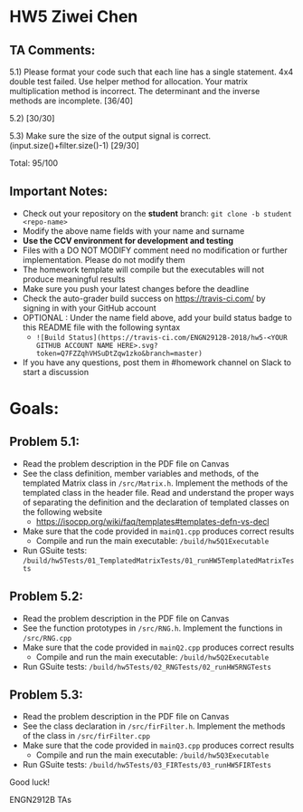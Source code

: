 # HW5 Ziwei Chen

## TA Comments:

5.1) Please format your code such that each line has a single statement. 4x4 double test failed. Use helper method for allocation. Your matrix multiplication method is incorrect. The determinant and the inverse methods are incomplete. [36/40]

5.2) [30/30]

5.3) Make sure the size of the output signal is correct. (input.size()+filter.size()-1) [29/30]

Total: 95/100

## Important Notes:
* Check out your repository on the **student** branch:  `git clone -b student <repo-name>`
* Modify the above name fields with your name and surname
* **Use the CCV environment for development and testing**
* Files with a DO NOT MODIFY comment need no modification or further implementation. Please do not modify them
* The homework template will compile but the executables will not produce meaningful results
* Make sure you push your latest changes before the deadline
* Check the auto-grader build success on <https://travis-ci.com/> by signing in with your GitHub account
* OPTIONAL : Under the name field above, add your build status badge to this README file with the following syntax
  - `![Build Status](https://travis-ci.com/ENGN2912B-2018/hw5-<YOUR GITHUB ACCOUNT NAME HERE>.svg?token=Q7FZZqhVHSuDtZqw1zko&branch=master)`
* If you have any questions, post them in #homework channel on Slack to start a discussion

# Goals:
## Problem 5.1:
* Read the problem description in the PDF file on Canvas
* See the class definition, member variables and methods, of the templated Matrix class in `/src/Matrix.h`. Implement the methods of the templated class in the header file. Read and understand the proper ways of separating the definition and the declaration of templated classes on the following website
  - <https://isocpp.org/wiki/faq/templates#templates-defn-vs-decl>
* Make sure that the code provided in `mainQ1.cpp` produces correct results
  - Compile and run the main executable: `/build/hw5Q1Executable`
* Run GSuite tests: `/build/hw5Tests/01_TemplatedMatrixTests/01_runHW5TemplatedMatrixTests`

## Problem 5.2:
* Read the problem description in the PDF file on Canvas
* See the function prototypes in `/src/RNG.h`. Implement the functions in `/src/RNG.cpp`
* Make sure that the code provided in `mainQ2.cpp` produces correct results
  - Compile and run the main executable: `/build/hw5Q2Executable`
* Run GSuite tests: `/build/hw5Tests/02_RNGTests/02_runHW5RNGTests`

## Problem 5.3:
* Read the problem description in the PDF file on Canvas
* See the class declaration in `/src/firFilter.h`. Implement the methods of the class in `/src/firFilter.cpp`
* Make sure that the code provided in `mainQ3.cpp` produces correct results
  - Compile and run the main executable: `/build/hw5Q3Executable`
* Run GSuite tests: `/build/hw5Tests/03_FIRTests/03_runHW5FIRTests`

Good luck!

ENGN2912B TAs
